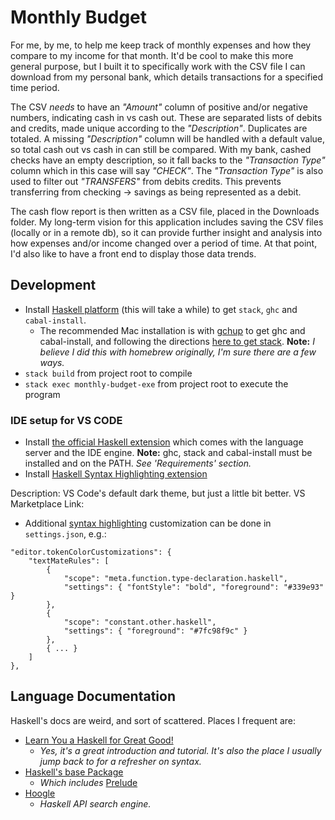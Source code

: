 # Monthly Budget

For me, by me, to help me keep track of monthly expenses and how they compare to my income for that month. It'd be cool to make this more general purpose, but I built it to specifically work with the CSV file I can download from my personal bank, which details transactions for a specified time period.

The CSV _needs_ to have an _"Amount"_ column of positive and/or negative numbers, indicating cash in vs cash out. These are separated lists of debits and credits, made unique according to the _"Description"_. Duplicates are totaled. A missing _"Description"_ column will be handled with a default value, so total cash out vs cash in can still be compared. With my bank, cashed checks have an empty description, so it fall backs to the _"Transaction Type"_ column which in this case will say _"CHECK"_. The _"Transaction Type"_ is also used to filter out _"TRANSFERS"_ from debits credits. This prevents transferring from checking -> savings as being represented as a debit.

The cash flow report is then written as a CSV file, placed in the Downloads folder. My long-term vision for this application includes saving the CSV files (locally or in a remote db), so it can provide further insight and analysis into how expenses and/or income changed over a period of time. At that point, I'd also like to have a front end to display those data trends.

## Development

- Install [Haskell platform](https://www.haskell.org/platform/) (this will take a while) to get `stack`, `ghc` and `cabal-install`.
  - The recommended Mac installation is with [gchup](https://www.haskell.org/ghcup/) to get ghc and cabal-install, and following the directions [here to get stack](https://docs.haskellstack.org/en/stable/README/). **Note:** _I believe I did this with homebrew originally, I'm sure there are a few ways._
- `stack build` from project root to compile
- `stack exec monthly-budget-exe` from project root to execute the program

### IDE setup for VS CODE

- Install [the official Haskell extension](https://marketplace.visualstudio.com/items?itemName=haskell.haskell) which comes with the language server and the IDE engine. **Note:** ghc, stack and cabal-install must be installed and on the PATH. _See 'Requirements' section._
- Install [Haskell Syntax Highlighting extension](https://marketplace.visualstudio.com/items?itemName=justusadam.language-haskell)

Description: VS Code's default dark theme, but just a little bit better.
VS Marketplace Link:

- Additional [syntax highlighting](https://code.visualstudio.com/api/extension-guides/color-theme#syntax-colors) customization can be done in `settings.json`, e.g.:

```
"editor.tokenColorCustomizations": {
    "textMateRules": [
        {
            "scope": "meta.function.type-declaration.haskell",
            "settings": { "fontStyle": "bold", "foreground": "#339e93" }
        },
        {
            "scope": "constant.other.haskell",
            "settings": { "foreground": "#7fc98f9c" }
        },
        { ... }
    ]
},
```

## Language Documentation

Haskell's docs are weird, and sort of scattered. Places I frequent are:

- [Learn You a Haskell for Great Good!](http://learnyouahaskell.com/chapters)
  - _Yes, it's a great introduction and tutorial. It's also the place I usually jump back to for a refresher on syntax._
- [Haskell's base Package](https://hackage.haskell.org/package/base)
  - _Which includes_ [Prelude](https://hackage.haskell.org/package/base-4.14.0.0/docs/Prelude.html)
- [Hoogle](https://hoogle.haskell.org/)
  - _Haskell API search engine._
